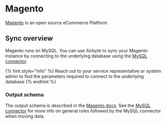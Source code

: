 # Magento

[Magento](https://magento.com/products/magento-open-source) is an open source eCommerce Platform.

## Sync overview

Magento runs on MySQL. You can use Airbyte to sync your Magento instance by connecting to the underlying database using the [MySQL connector](mysql.md). 


{% hint style="info" %}
Reach out to your service representative or system admin to find the parameters required to connect to the underlying database 
{% endhint %}

### Output schema
The output schema is described in the [Magento docs](https://docs.magento.com/mbi/data-analyst/importing-data/integrations/magento-data.html). See the  [MySQL connector](mysql.md) for more info on general rules followed by the MySQL connector when moving data. 
